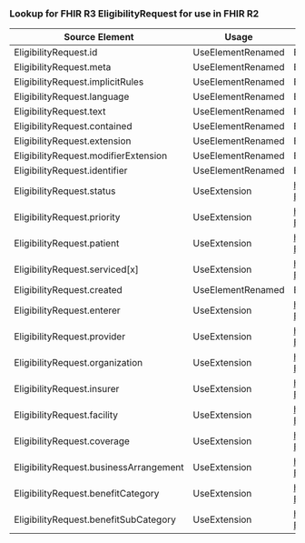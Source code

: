 ### Lookup for FHIR R3 EligibilityRequest for use in FHIR R2

| Source Element | Usage | Target |
| -------------- | ----- | ------ |
| EligibilityRequest.id | UseElementRenamed | EligibilityRequest.id |
| EligibilityRequest.meta | UseElementRenamed | EligibilityRequest.meta |
| EligibilityRequest.implicitRules | UseElementRenamed | EligibilityRequest.implicitRules |
| EligibilityRequest.language | UseElementRenamed | EligibilityRequest.language |
| EligibilityRequest.text | UseElementRenamed | EligibilityRequest.text |
| EligibilityRequest.contained | UseElementRenamed | EligibilityRequest.contained |
| EligibilityRequest.extension | UseElementRenamed | EligibilityRequest.extension |
| EligibilityRequest.modifierExtension | UseElementRenamed | EligibilityRequest.modifierExtension |
| EligibilityRequest.identifier | UseElementRenamed | EligibilityRequest.identifier |
| EligibilityRequest.status | UseExtension | http://hl7.org/fhir/3.0/StructureDefinition/extension-EligibilityRequest.status |
| EligibilityRequest.priority | UseExtension | http://hl7.org/fhir/3.0/StructureDefinition/extension-EligibilityRequest.priority |
| EligibilityRequest.patient | UseExtension | http://hl7.org/fhir/3.0/StructureDefinition/extension-EligibilityRequest.patient |
| EligibilityRequest.serviced[x] | UseExtension | http://hl7.org/fhir/3.0/StructureDefinition/extension-EligibilityRequest.serviced |
| EligibilityRequest.created | UseElementRenamed | EligibilityRequest.created |
| EligibilityRequest.enterer | UseExtension | http://hl7.org/fhir/3.0/StructureDefinition/extension-EligibilityRequest.enterer |
| EligibilityRequest.provider | UseExtension | http://hl7.org/fhir/3.0/StructureDefinition/extension-EligibilityRequest.provider |
| EligibilityRequest.organization | UseExtension | http://hl7.org/fhir/3.0/StructureDefinition/extension-EligibilityRequest.organization |
| EligibilityRequest.insurer | UseExtension | http://hl7.org/fhir/3.0/StructureDefinition/extension-EligibilityRequest.insurer |
| EligibilityRequest.facility | UseExtension | http://hl7.org/fhir/3.0/StructureDefinition/extension-EligibilityRequest.facility |
| EligibilityRequest.coverage | UseExtension | http://hl7.org/fhir/3.0/StructureDefinition/extension-EligibilityRequest.coverage |
| EligibilityRequest.businessArrangement | UseExtension | http://hl7.org/fhir/3.0/StructureDefinition/extension-EligibilityRequest.businessArrangement |
| EligibilityRequest.benefitCategory | UseExtension | http://hl7.org/fhir/3.0/StructureDefinition/extension-EligibilityRequest.benefitCategory |
| EligibilityRequest.benefitSubCategory | UseExtension | http://hl7.org/fhir/3.0/StructureDefinition/extension-EligibilityRequest.benefitSubCategory |
